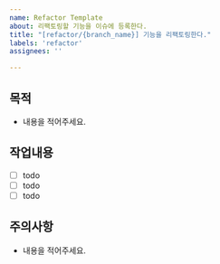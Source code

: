 ```yaml
---
name: Refactor Template
about: 리팩토링할 기능을 이슈에 등록한다.
title: "[refactor/{branch_name}] 기능을 리팩토링한다."
labels: 'refactor'
assignees: ''

---
```


## 목적
- 내용을 적어주세요.

## 작업내용
- [ ] todo
- [ ] todo
- [ ] todo

## 주의사항
- 내용을 적어주세요.

